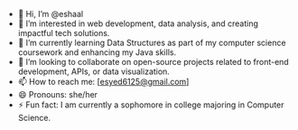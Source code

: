 - 👋 Hi, I’m @eshaal
- 👀 I’m interested in web development, data analysis, and creating impactful tech solutions.
- 🌱 I’m currently learning Data Structures as part of my computer science coursework and enhancing my Java skills.
- 💞️ I’m looking to collaborate on open-source projects related to front-end development, APIs, or data visualization.
- 📫 How to reach me: [esyed6125@gmail.com]
- 😄 Pronouns: she/her
- ⚡ Fun fact: I am currently a sophomore in college majoring in Computer Science.

<!---
esyeda/esyeda is a ✨ special ✨ repository because its `README.md` (this file) appears on your GitHub profile.
You can click the Preview link to take a look at your changes.
--->

